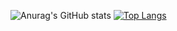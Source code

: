 ![Anurag's GitHub stats](https://github-readme-stats.vercel.app/api?username=ttaho&show_icons=true&theme=radical)
[![Top Langs](https://github-readme-stats.vercel.app/api/top-langs/?username=ttaho&layout=compact)](https://github.com/ttaho/github-readme-stats)

<!--
**ttaho/ttaho** is a ✨ _special_ ✨ repository because its `README.md` (this file) appears on your GitHub profile.

Here are some ideas to get you started:

- 🔭 I’m currently working on ...
- 🌱 I’m currently learning ...
- 👯 I’m looking to collaborate on ...
- 🤔 I’m looking for help with ...
- 💬 Ask me about ...
- 📫 How to reach me: ...
- 😄 Pronouns: ...
- ⚡ Fun fact: ...
-->
